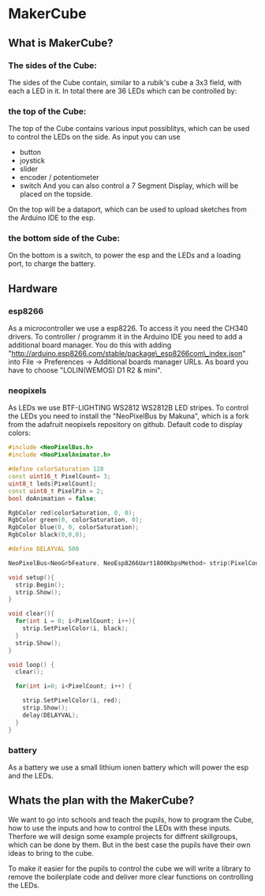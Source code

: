 # MakerCube
 
## What is MakerCube?

### The sides of the Cube:

The sides of the Cube contain, similar to a rubik's cube a 3x3 field, with each a LED in it. 
In total there are 36 LEDs which can be controlled by:

### the top of the Cube:

The top of the Cube contains various input possiblitys, which can be used to control the LEDs on the side. As input you can use
- button
- joystick
- slider
- encoder / potentiometer
- switch
And you can also control a 7 Segment Display, which will be placed on the topside.

On the top will be a dataport, which can be used to upload sketches from the Arduino IDE to the esp.

### the bottom side of the Cube:

On the bottom is a switch, to power the esp and the LEDs and a loading port, to charge the battery.

## Hardware

### esp8266

As a microcontroller we use a esp8226. 
To access it you need the CH340 drivers. 
To controller / programm it in the Arduino IDE you need to add a additional board manager. You do this with adding "http://arduino.esp8266.com/stable/package\_esp8266com\_index.json" into File -> Preferences -> Additional boards manager URLs.
As board you have to choose "LOLIN(WEMOS) D1 R2 & mini".

### neopixels

As LEDs we use BTF-LIGHTING WS2812 WS2812B LED stripes.
To control the LEDs you need to install the "NeoPixelBus by Makuna", which is a fork from the adafruit neopixels repository on github.
Default code to display colors:

```cpp
#include <NeoPixelBus.h>
#include <NeoPixelAnimator.h>

#define colorSaturation 128
const uint16_t PixelCount= 3;
uint8_t leds[PixelCount];
const uint8_t PixelPin = 2;
bool doAnimation = false;

RgbColor red(colorSaturation, 0, 0);
RgbColor green(0, colorSaturation, 0);
RgbColor blue(0, 0, colorSaturation);
RgbColor black(0,0,0);

#define DELAYVAL 500

NeoPixelBus<NeoGrbFeature, NeoEsp8266Uart1800KbpsMethod> strip(PixelCount,PixelPin);

void setup(){
  strip.Begin();
  strip.Show();
}

void clear(){
  for(int i = 0; i<PixelCount; i++){
    strip.SetPixelColor(i, black); 
  }
  strip.Show(); 
}

void loop() {
  clear();

  for(int i=0; i<PixelCount; i++) {

    strip.SetPixelColor(i, red);
    strip.Show();
    delay(DELAYVAL);
  }
}
```

### battery

As a battery we use a small lithium ionen battery which will power the esp and the LEDs.

## Whats the plan with the MakerCube?

We want to go into schools and teach the pupils, how to program the Cube, how to use the inputs and how to control the LEDs with these inputs.
Therfore we will design some example projects for diffrent skillgroups, which can be done by them. But in the best case the pupils have their own ideas to bring to the cube.

To make it easier for the pupils to control the cube we will write a library to remove the boilerplate code and deliver more clear functions on controlling the LEDs.
